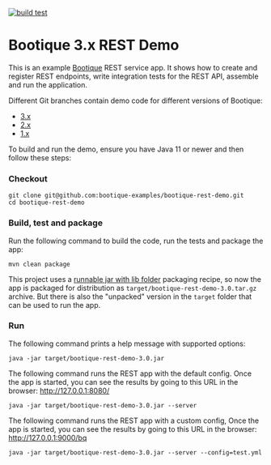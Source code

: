 [![build test](https://github.com/bootique-examples/bootique-rest-demo/actions/workflows/verify.yml/badge.svg)](https://github.com/bootique-examples/bootique-rest-demo/actions/workflows/verify.yml)

# Bootique 3.x REST Demo 

This is an example [Bootique](http://bootique.io) REST service app. It shows how to create and register REST 
endpoints, write integration tests for the REST API, assemble and run the application.

Different Git branches contain demo code for different versions of Bootique:

* [3.x](https://github.com/bootique-examples/bootique-rest-demo/tree/3.x)
* [2.x](https://github.com/bootique-examples/bootique-rest-demo/tree/2.x)
* [1.x](https://github.com/bootique-examples/bootique-rest-demo/tree/1.x)

To build and run the demo, ensure you have Java 11 or newer and then follow these steps:

### Checkout
```
git clone git@github.com:bootique-examples/bootique-rest-demo.git
cd bootique-rest-demo
```

### Build, test and package

Run the following command to build the code, run the tests and package the app:
```
mvn clean package
```
This project uses a [runnable jar with lib folder](https://bootique.io/docs/3.x/bootique-docs/#runnable-jar-with-lib)
packaging recipe, so now the app is packaged for distribution as `target/bootique-rest-demo-3.0.tar.gz` archive. But 
there is also the "unpacked" version in the `target` folder that can be used to run the app.

### Run

The following command prints a help message with supported options:
```
java -jar target/bootique-rest-demo-3.0.jar 
```

The following command runs the REST app with the default config. Once the app is started, you can see the results by
going to this URL in the browser: http://127.0.0.1:8080/
```
java -jar target/bootique-rest-demo-3.0.jar --server
```

The following command runs the REST app with a custom config, Once the app is started, you can see the results by
going to this URL in the browser: http://127.0.0.1:9000/bq
```
java -jar target/bootique-rest-demo-3.0.jar --server --config=test.yml
```

